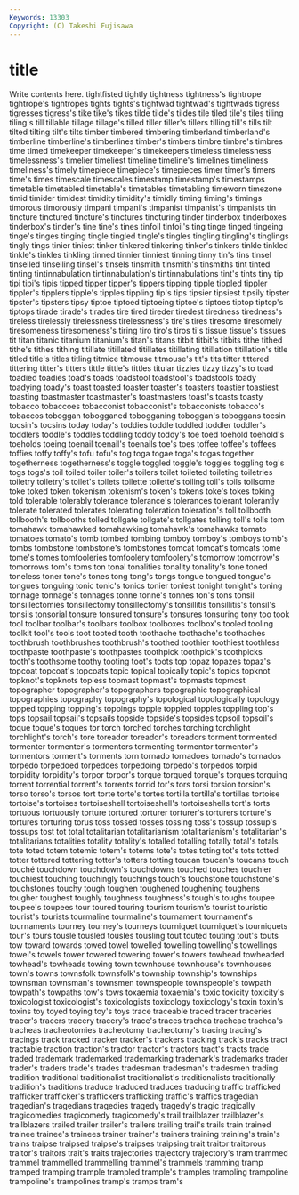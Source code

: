 ```yaml
---
Keywords: 13303 
Copyright: (C) Takeshi Fujisawa
---
```


# title

Write contents here.
tightfisted tightly tightness tightness's
tightrope tightrope's tightropes tights tights's tightwad tightwad's tightwads tigress tigresses
tigress's tike tike's tikes tilde tilde's tildes tile tiled tile's
tiles tiling tiling's till tillable tillage tillage's tilled tiller tiller's
tillers tilling till's tills tilt tilted tilting tilt's tilts timber
timbered timbering timberland timberland's timberline timberline's timberlines timber's timbers timbre
timbre's timbres time timed timekeeper timekeeper's timekeepers timeless timelessness timelessness's
timelier timeliest timeline timeline's timelines timeliness timeliness's timely timepiece timepiece's
timepieces timer timer's timers time's times timescale timescales timestamp timestamp's
timestamps timetable timetabled timetable's timetables timetabling timeworn timezone timid timider
timidest timidity timidity's timidly timing timing's timings timorous timorously timpani
timpani's timpanist timpanist's timpanists tin tincture tinctured tincture's tinctures tincturing
tinder tinderbox tinderboxes tinderbox's tinder's tine tine's tines tinfoil tinfoil's
ting tinge tinged tingeing tinge's tinges tinging tingle tingled tingle's
tingles tingling tingling's tinglings tingly tings tinier tiniest tinker tinkered
tinkering tinker's tinkers tinkle tinkled tinkle's tinkles tinkling tinned tinnier
tinniest tinning tinny tin's tins tinsel tinselled tinselling tinsel's tinsels
tinsmith tinsmith's tinsmiths tint tinted tinting tintinnabulation tintinnabulation's tintinnabulations tint's
tints tiny tip tipi tipi's tipis tipped tipper tipper's tippers
tipping tipple tippled tippler tippler's tipplers tipple's tipples tippling tip's
tips tipsier tipsiest tipsily tipster tipster's tipsters tipsy tiptoe tiptoed
tiptoeing tiptoe's tiptoes tiptop tiptop's tiptops tirade tirade's tirades tire
tired tireder tiredest tiredness tiredness's tireless tirelessly tirelessness tirelessness's tire's
tires tiresome tiresomely tiresomeness tiresomeness's tiring tiro tiro's tiros ti's
tissue tissue's tissues tit titan titanic titanium titanium's titan's titans
titbit titbit's titbits tithe tithed tithe's tithes tithing titillate titillated
titillates titillating titillation titillation's title titled title's titles titling titmice
titmouse titmouse's tit's tits titter tittered tittering titter's titters tittle
tittle's tittles titular tizzies tizzy tizzy's to toad toadied toadies
toad's toads toadstool toadstool's toadstools toady toadying toady's toast toasted
toaster toaster's toasters toastier toastiest toasting toastmaster toastmaster's toastmasters toast's
toasts toasty tobacco tobaccoes tobacconist tobacconist's tobacconists tobacco's tobaccos toboggan
tobogganed tobogganing toboggan's toboggans tocsin tocsin's tocsins today today's toddies
toddle toddled toddler toddler's toddlers toddle's toddles toddling toddy toddy's
toe toed toehold toehold's toeholds toeing toenail toenail's toenails toe's
toes toffee toffee's toffees toffies toffy toffy's tofu tofu's tog
toga togae toga's togas together togetherness togetherness's toggle toggled toggle's
toggles toggling tog's togs togs's toil toiled toiler toiler's toilers
toilet toileted toileting toiletries toiletry toiletry's toilet's toilets toilette toilette's
toiling toil's toils toilsome toke toked token tokenism tokenism's token's
tokens toke's tokes toking told tolerable tolerably tolerance tolerance's tolerances
tolerant tolerantly tolerate tolerated tolerates tolerating toleration toleration's toll tollbooth
tollbooth's tollbooths tolled tollgate tollgate's tollgates tolling toll's tolls tom
tomahawk tomahawked tomahawking tomahawk's tomahawks tomato tomatoes tomato's tomb tombed
tombing tomboy tomboy's tomboys tomb's tombs tombstone tombstone's tombstones tomcat
tomcat's tomcats tome tome's tomes tomfooleries tomfoolery tomfoolery's tomorrow tomorrow's
tomorrows tom's toms ton tonal tonalities tonality tonality's tone toned
toneless toner tone's tones tong tong's tongs tongue tongued tongue's
tongues tonguing tonic tonic's tonics tonier toniest tonight tonight's toning
tonnage tonnage's tonnages tonne tonne's tonnes ton's tons tonsil tonsillectomies
tonsillectomy tonsillectomy's tonsillitis tonsillitis's tonsil's tonsils tonsorial tonsure tonsured tonsure's
tonsures tonsuring tony too took tool toolbar toolbar's toolbars toolbox
toolboxes toolbox's tooled tooling toolkit tool's tools toot tooted tooth
toothache toothache's toothaches toothbrush toothbrushes toothbrush's toothed toothier toothiest toothless
toothpaste toothpaste's toothpastes toothpick toothpick's toothpicks tooth's toothsome toothy tooting
toot's toots top topaz topazes topaz's topcoat topcoat's topcoats topic
topical topically topic's topics topknot topknot's topknots topless topmast topmast's
topmasts topmost topographer topographer's topographers topographic topographical topographies topography topography's
topological topologically topology topped topping topping's toppings topple toppled topples
toppling top's tops topsail topsail's topsails topside topside's topsides topsoil
topsoil's toque toque's toques tor torch torched torches torching torchlight
torchlight's torch's tore toreador toreador's toreadors torment tormented tormenter tormenter's
tormenters tormenting tormentor tormentor's tormentors torment's torments torn tornado tornadoes
tornado's tornados torpedo torpedoed torpedoes torpedoing torpedo's torpedos torpid torpidity
torpidity's torpor torpor's torque torqued torque's torques torquing torrent torrential
torrent's torrents torrid tor's tors torsi torsion torsion's torso torso's
torsos tort torte torte's tortes tortilla tortilla's tortillas tortoise tortoise's
tortoises tortoiseshell tortoiseshell's tortoiseshells tort's torts tortuous tortuously torture tortured
torturer torturer's torturers torture's tortures torturing torus toss tossed tosses
tossing toss's tossup tossup's tossups tost tot total totalitarian totalitarianism
totalitarianism's totalitarian's totalitarians totalities totality totality's totalled totalling totally total's
totals tote toted totem totemic totem's totems tote's totes toting
tot's tots totted totter tottered tottering totter's totters totting toucan
toucan's toucans touch touché touchdown touchdown's touchdowns touched touches touchier
touchiest touching touchingly touchings touch's touchstone touchstone's touchstones touchy tough
toughen toughened toughening toughens tougher toughest toughly toughness toughness's tough's
toughs toupee toupee's toupees tour toured touring tourism tourism's tourist
touristic tourist's tourists tourmaline tourmaline's tournament tournament's tournaments tourney tourney's
tourneys tourniquet tourniquet's tourniquets tour's tours tousle tousled tousles tousling
tout touted touting tout's touts tow toward towards towed towel
towelled towelling towelling's towellings towel's towels tower towered towering tower's
towers towhead towheaded towhead's towheads towing town townhouse townhouse's townhouses
town's towns townsfolk townsfolk's township township's townships townsman townsman's townsmen
townspeople townspeople's towpath towpath's towpaths tow's tows toxaemia toxaemia's toxic
toxicity toxicity's toxicologist toxicologist's toxicologists toxicology toxicology's toxin toxin's toxins
toy toyed toying toy's toys trace traceable traced tracer traceries
tracer's tracers tracery tracery's trace's traces trachea tracheae trachea's tracheas
tracheotomies tracheotomy tracheotomy's tracing tracing's tracings track tracked tracker tracker's
trackers tracking track's tracks tract tractable traction traction's tractor tractor's
tractors tract's tracts trade traded trademark trademarked trademarking trademark's trademarks
trader trader's traders trade's trades tradesman tradesman's tradesmen trading tradition
traditional traditionalist traditionalist's traditionalists traditionally tradition's traditions traduce traduced traduces
traducing traffic trafficked trafficker trafficker's traffickers trafficking traffic's traffics tragedian
tragedian's tragedians tragedies tragedy tragedy's tragic tragically tragicomedies tragicomedy tragicomedy's
trail trailblazer trailblazer's trailblazers trailed trailer trailer's trailers trailing trail's
trails train trained trainee trainee's trainees trainer trainer's trainers training
training's train's trains traipse traipsed traipse's traipses traipsing trait traitor
traitorous traitor's traitors trait's traits trajectories trajectory trajectory's tram trammed
trammel trammelled trammelling trammel's trammels tramming tramp tramped tramping trample
trampled trample's tramples trampling trampoline trampoline's trampolines tramp's tramps tram's
